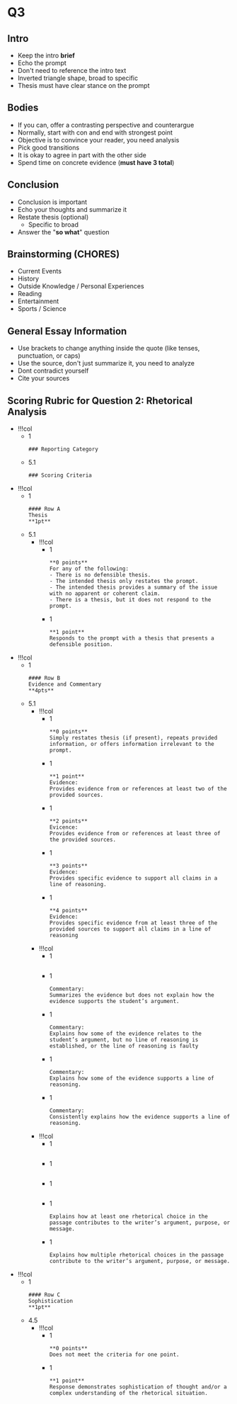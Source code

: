 # Q3
## Intro
- Keep the intro **brief**
- Echo the prompt
- Don't need to reference the intro text
- Inverted triangle shape, broad to specific
- Thesis must have clear stance on the prompt

## Bodies
- If you can, offer a contrasting perspective and counterargue
- Normally, start with con and end with strongest point
- Objective is to convince your reader, you need analysis
- Pick good transitions
- It is okay to agree in part with the other side
- Spend time on concrete evidence (**must have 3 total**)

## Conclusion
- Conclusion is important
- Echo your thoughts and summarize it
- Restate thesis (optional)
	- Specific to broad
- Answer the "**so what**" question

## Brainstorming (CHORES)
- Current Events
- History
- Outside Knowledge / Personal Experiences
- Reading
- Entertainment
- Sports / Science

## General Essay Information
- Use brackets to change anything inside the quote (like tenses, punctuation, or caps)
- Use the source, don't just summarize it, you need to analyze
- Dont contradict yourself
- Cite your sources

## Scoring Rubric for Question 2: Rhetorical Analysis
- !!!col
	- 1
		```col-md
		### Reporting Category
		```
	- 5.1
		```col-md
		### Scoring Criteria
		```
- !!!col
	- 1
		```col-md
		#### Row A
		Thesis
		**1pt**
		```
	- 5.1
		- !!!col
			- 1
				```col-md
				**0 points**
				For any of the following:
				- There is no defensible thesis.
				- The intended thesis only restates the prompt.
				- The intended thesis provides a summary of the issue with no apparent or coherent claim.
				- There is a thesis, but it does not respond to the prompt.
				```
			- 1
				```col-md
				**1 point**
				Responds to the prompt with a thesis that presents a defensible position.
				```
- !!!col
	- 1
		```col-md
		#### Row B
		Evidence and Commentary
		**4pts**
		```
	- 5.1
		- !!!col
			- 1
				```col-md
				**0 points**
				Simply restates thesis (if present), repeats provided information, or offers information irrelevant to the prompt.
				```
			- 1
				```col-md
				**1 point**
				Evidence:
				Provides evidence from or references at least two of the provided sources.
				```
			- 1
				```col-md
				**2 points**
				Evicence:
				Provides evidence from or references at least three of the provided sources.
				```
			- 1
				```col-md
				**3 points**
				Evidence:
				Provides specific evidence to support all claims in a line of reasoning.
				```
			- 1
				```col-md
				**4 points**
				Evidence:
				Provides specific evidence from at least three of the provided sources to support all claims in a line of reasoning
				```
		- !!!col
			- 1
				```col-md
				```
			- 1
				```col-md
				Commentary:
				Summarizes the evidence but does not explain how the evidence supports the student’s argument.
				```
			- 1
				```col-md
				Commentary:
				Explains how some of the evidence relates to the student’s argument, but no line of reasoning is established, or the line of reasoning is faulty
				```
			- 1
				```col-md
				Commentary:
				Explains how some of the evidence supports a line of reasoning.
				```
			- 1
				```col-md
				Commentary:
				Consistently explains how the evidence supports a line of reasoning.
				```
		- !!!col
			- 1
				```col-md
				```
			- 1
				```col-md
				```
			- 1
				```col-md
				```
			- 1
				```col-md
				Explains how at least one rhetorical choice in the passage contributes to the writer’s argument, purpose, or message.
				```
			- 1
				```col-md
				Explains how multiple rhetorical choices in the passage contribute to the writer’s argument, purpose, or message.
				```
- !!!col
	- 1
		```col-md
		#### Row C
		Sophistication 
		**1pt**
		```
	- 4.5
		- !!!col
			- 1
				```col-md
				**0 points**
				Does not meet the criteria for one point.
				```
			- 1
				```col-md
				**1 point**
				Response demonstrates sophistication of thought and/or a complex understanding of the rhetorical situation.
				```